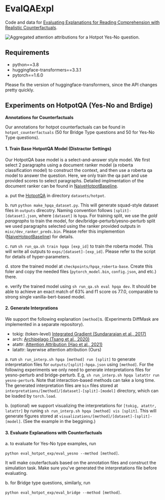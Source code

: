 # EvalQAExpl
Code and data for [Evaluating Explanations for Reading Comprehension with Realistic Counterfactuals](https://arxiv.org/pdf/2104.04515.pdf).

![Aggregated attention attributions for a Hotpot Yes-No question.](https://raw.githubusercontent.com/xiye17/EvalQAExpl/master/docs/example_expl.png)

## Requirements
* python==3.8
* huggingface-transformers==3.3.1
* pytorch==1.6.0

Please fix the version of huggingface-transformers, since the API changes pretty quickly.


## Experiments on HotpotQA (Yes-No and Brdige)

**Annotations for Counterfactuals**

Our annotations for hotpot counterfactuals can be found in `hotpot_counterfactuals` (50 for Bridge Type questions and 50 for Yes-No Type questions).

#### 1. Train Base HotpotQA Model (Distractor Settings)
Our HotpotQA base model is a select-and-answer style model. We first select 2 paragraphs using a document ranker model (a roberta classification model) to construct the context, and then use a roberta qa model to answer the question. Here, we only train the qa part and use provided scores to select paragraphs.  Detailed implmentation of the document ranker can be found in [NaiveHotpotBaseline](https://github.com/xiye17/NaiveHotpotBaseline).

a. put the [HotpotQA](https://hotpotqa.github.io/) in directory `datasets/hotpot`.

b. run `python make_hpqa_dataset.py`. This will generate squad-style dataset files in `outputs` direcotry. Naming convention follows `[split]-[dataset].json`, where `[dataset]` is `hpqa`. For training split, we use the *gold paragraphs* to train the model, for dev/bridge-perturb/yesno-perturb split we used paragraphs selected using the ranker provided outputs in `misc/dev_ranker_preds.bin`. Please refer this implemention ([NaiveHotpotBaseline](https://github.com/xiye17/NaiveHotpotBaseline)) for details.

c. run `sh run_qa.sh train hpqa [exp_id]` to train the roberta model. This will write all outputs to `exps/[dataset]-[exp_id]`. Please refer to the script for details of hyper-parameters.

d. store the trained model at `checkpoints/hpqa_roberta-base`. Create this foler and copy the needed files (`pytorch_model.bin`, `config.json`, and etc.) there.

e. verify the trained model using `sh run_qa.sh eval hpqa dev`. It should be able to achieve an exact match of 63% and f1 score os 77.0, comparable to strong single vanilla-bert-based model.


#### 2. Generate Interprations
We support the following explanation `[method]`s. (Experiments DiffMask are implemented in a separate repository).
* tokig: (token-level) [Integrated Gradient (Sundararajan et al., 2017)](https://arxiv.org/abs/1703.01365)
* arch: [Archipelago (Tsang et al., 2020)]()
* atattr:  [Attention Attribution (Hao et al., 2021)](https://arxiv.org/abs/2004.11207)
* latattr: layerwise attention attribution (Ours)


a. run `sh run_interp.sh hpqa [method] run [split]` to generate interpretation files for `outputs/[split]-hpqa.json` using `[method]`. For the following experiments we only need to generate interpretations files for yesno-perturb and bridge-perturb. E.g, `sh run_interp.sh hpqa latattr run yesno-perturb`. Note that interaction-based methods can take a long time. The generated interpretation files are `bin` files stored at `interpretations/[method]/[dataset]-[split]-[model]` directory, which can be loaded by `torch.load`.

b. (optional) we support visualizing the interpretations for `[tokig, atattr, latattr]` by runing `sh run_interp.sh hpqa [method] vis [split]`. This will generate figures stored at `visualizations/[method]/[dataset]-[split]-[model]`. (See the example in the beggining.)


#### 3. Evaluate Explanations with Counterfactuals
a. to evaluate for Yes-No type examples, run

`python eval_hotpot_exp/eval_yesno --method [method]`.

It will make couterfactuals based on the annotation files and construct the simulation task. Make sure you've generated the interpretations file before evaluating.

b. for Bridge type questions, similarly, run

`python eval_hotpot_exp/eval_bridge --method [method]`.

